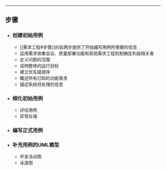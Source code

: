 ------
## 步骤
- ### 创建初始用例
	- [[需求工程#步骤]]的前两步提供了开始编写用例所需要的信息
	- 运用需求收集会议、质量部署功能和其他需求工程机制确定利益相关者
	- 定义问题的范围
	- 说明整体的运行目标
	- 建立优先级顺序
	- 概述所有已知的功能需求
	- 描述系统将处理的信息
- ### 细化初始用例
	- 评估用例
	- 异常处理
- ### 编写正式用例
- ### 补充用例的UML模型
	- 开发活动图
	- 泳道图
